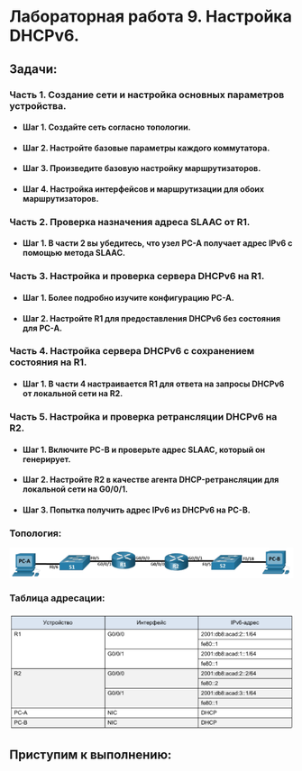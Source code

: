 # Лабораторная работа 9. Настройка DHCPv6.
## Задачи:
### Часть 1. Создание сети и настройка основных параметров устройства.
- #### Шаг 1. Создайте сеть согласно топологии.
- #### Шаг 2. Настройте базовые параметры каждого коммутатора.
- #### Шаг 3. Произведите базовую настройку маршрутизаторов.
- #### Шаг 4. Настройка интерфейсов и маршрутизации для обоих маршрутизаторов.
### Часть 2. Проверка назначения адреса SLAAC от R1.
- #### Шаг 1. В части 2 вы убедитесь, что узел PC-A получает адрес IPv6 с помощью метода SLAAC.
### Часть 3. Настройка и проверка сервера DHCPv6 на R1.
- #### Шаг 1. Более подробно изучите конфигурацию PC-A.
- #### Шаг 2. Настройте R1 для предоставления DHCPv6 без состояния для PC-A.
### Часть 4. Настройка сервера DHCPv6 с сохранением состояния на R1.
- #### Шаг 1. В части 4 настраивается R1 для ответа на запросы DHCPv6 от локальной сети на R2.
### Часть 5. Настройка и проверка ретрансляции DHCPv6 на R2.
- #### Шаг 1. Включите PC-B и проверьте адрес SLAAC, который он генерирует.
- #### Шаг 2. Настройте R2 в качестве агента DHCP-ретрансляции для локальной сети на G0/0/1.
- #### Шаг 3. Попытка получить адрес IPv6 из DHCPv6 на PC-B.

### Топология:
![](https://github.com/OlegLarionov999/Images/blob/main/lab08/Screenshot_1.png)
### Таблица адресации:
![](https://github.com/OlegLarionov999/Images/blob/main/lab08/Screenshot_2.png)
## Приступим к выполнению:
